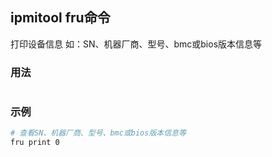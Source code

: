 ## ipmitool fru命令
打印设备信息
如：SN、机器厂商、型号、bmc或bios版本信息等

### 用法
```

```

### 示例
```sh
# 查看SN、机器厂商、型号、bmc或bios版本信息等
fru print 0

```
